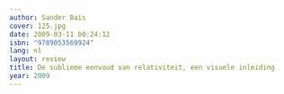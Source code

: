 ```yaml
---
author: Sander Bais
cover: 125.jpg
date: 2009-03-11 00:24:12
isbn: "9789053569924"
lang: nl
layout: review
title: De sublieme eenvoud van relativiteit, een visuele inleiding
year: 2009
---
```

